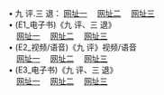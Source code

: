  &#8226; 九 评.三 退：
<a href="http://css22.ga/t/" target="_blank">网址一</a>
　<a href="http://cm33.ga/v/" target="_blank">网址二</a>
　<a href="http://qq404.cf/tt/" target="_blank">网址三</a>
　<br />
&#8226; (E1_电子书)《九 评、三 退》<br />
　<a href="http://css22.ga/t/" target="_blank">网址一</a>
　<a href="http://cm33.ga/t/" target="_blank">网址二</a>
　<a href="http://qq404.cf/t/" target="_blank">网址三</a><br />
 &#8226;  (E2_视频/语音)《九 评》视频/语音<br />
　<a href="http://css22.ga/v/" target="_blank">网址一</a>
　<a href="http://cm33.ga/v/" target="_blank">网址二</a>
　<a href="http://qq404.cf/v/" target="_blank">网址三</a><br />
 &#8226;  (E3_电子书)《九 评、三 退》<br />
　<a href="http://css22.ga/tt/" target="_blank">网址一</a>
　<a href="http://cm33.ga/tt/" target="_blank">网址二</a>
　<a href="http://qq404.cf/tt/" target="_blank">网址三</a>
